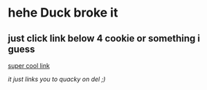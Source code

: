 # hehe Duck broke it
## just click link below 4 cookie or something i guess

[super cool link](https://discordextremelist.xyz/bots/478370481926438932)

*it just links you to quacky on del ;)*
